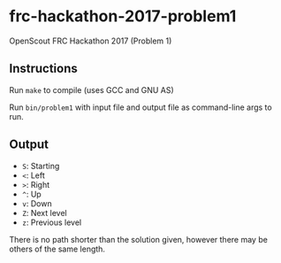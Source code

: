 # frc-hackathon-2017-problem1
OpenScout FRC Hackathon 2017 (Problem 1)

## Instructions

Run `make` to compile (uses GCC and GNU AS)

Run `bin/problem1` with input file and output file as command-line args to run.

## Output

- `S`: Starting
- `<`: Left
- `>`: Right
- `^`: Up
- `v`: Down
- `Z`: Next level
- `z`: Previous level

There is no path shorter than the solution given, however there may be others of the same length.
